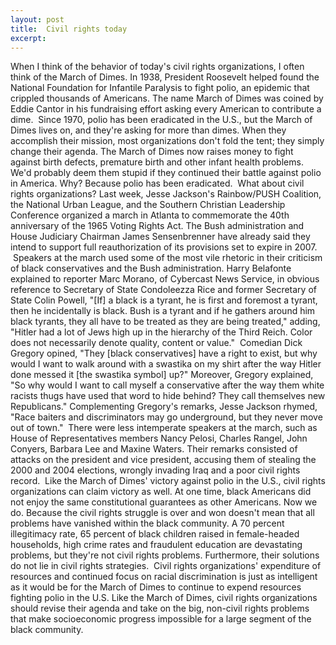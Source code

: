 ```yaml
---
layout: post
title:  Civil rights today
excerpt:
---
```












When I think of the behavior of today's civil rights organizations, I often think of the March of Dimes. In 1938, President Roosevelt helped found the National Foundation for Infantile Paralysis to fight polio, an epidemic that crippled thousands of Americans. The name March of Dimes was coined by Eddie Cantor in his fundraising effort asking every American to contribute a dime.
 Since 1970, polio has been eradicated in the U.S., but the March of Dimes lives on, and they're asking for more than dimes. When they accomplish their mission, most organizations don't fold the tent; they simply change their agenda. The March of Dimes now raises money to fight against birth defects, premature birth and other infant health problems. We'd probably deem them stupid if they continued their battle against polio in America. Why? Because polio has been eradicated.
 What about civil rights organizations? Last week, Jesse Jackson's Rainbow/PUSH Coalition, the National Urban League, and the Southern Christian Leadership Conference organized a march in Atlanta to commemorate the 40th anniversary of the 1965 Voting Rights Act. The Bush administration and House Judiciary Chairman James Sensenbrenner have already said they intend to support full reauthorization of its provisions set to expire in 2007.
 Speakers at the march used some of the most vile rhetoric in their criticism of black conservatives and the Bush administration. Harry Belafonte explained to reporter Marc Morano, of Cybercast News Service, in obvious reference to Secretary of State Condoleezza Rice and former Secretary of State Colin Powell, "[If] a black is a tyrant, he is first and foremost a tyrant, then he incidentally is black. Bush is a tyrant and if he gathers around him black tyrants, they all have to be treated as they are being treated," adding, "Hitler had a lot of Jews high up in the hierarchy of the Third Reich. Color does not necessarily denote quality, content or value."
 Comedian Dick Gregory opined, "They [black conservatives] have a right to exist, but why would I want to walk around with a swastika on my shirt after the way Hitler done messed it [the swastika symbol] up?" Moreover, Gregory explained, "So why would I want to call myself a conservative after the way them white racists thugs have used that word to hide behind? They call themselves new Republicans." Complementing Gregory's remarks, Jesse Jackson rhymed, "Race baiters and discriminators may go underground, but they never move out of town."
 There were less intemperate speakers at the march, such as House of Representatives members Nancy Pelosi, Charles Rangel, John Conyers, Barbara Lee and Maxine Waters. Their remarks consisted of attacks on the president and vice president, accusing them of stealing the 2000 and 2004 elections, wrongly invading Iraq and a poor civil rights record.
 Like the March of Dimes' victory against polio in the U.S., civil rights organizations can claim victory as well. At one time, black Americans did not enjoy the same constitutional guarantees as other Americans. Now we do. Because the civil rights struggle is over and won doesn't mean that all problems have vanished within the black community. A 70 percent illegitimacy rate, 65 percent of black children raised in female-headed households, high crime rates and fraudulent education are devastating problems, but they're not civil rights problems. Furthermore, their solutions do not lie in civil rights strategies.
 Civil rights organizations' expenditure of resources and continued focus on racial discrimination is just as intelligent as it would be for the March of Dimes to continue to expend resources fighting polio in the U.S. Like the March of Dimes, civil rights organizations should revise their agenda and take on the big, non-civil rights problems that make socioeconomic progress impossible for a large segment of the black community.


